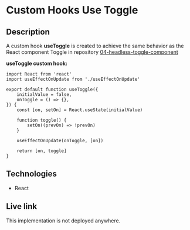 # Custom Hooks Use Toggle

## Description
A custom hook **useToggle** is created to achieve the same behavior as the React component Toggle in repository [04-headless-toggle-component](https://github.com/qserena/04-headless-toggle-component)

**useToggle custom hook:**
```
import React from 'react'
import useEffectOnUpdate from './useEffectOnUpdate'

export default function useToggle({
	initialValue = false,
	onToggle = () => {},
}) {
	const [on, setOn] = React.useState(initialValue)

	function toggle() {
		setOn((prevOn) => !prevOn)
	}

	useEffectOnUpdate(onToggle, [on])

	return [on, toggle]
}
```
  
## Technologies
- React

## Live link
This implementation is not deployed anywhere. 

